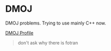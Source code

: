 # DMOJ
DMOJ problems. Trying to use mainly C++ now.

[DMOJ Profile](https://dmoj.ca/chubkey)

> <p>don't ask why there is fotran</p>
